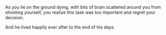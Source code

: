 As you lie on the ground dying, with bits of brain scattered around you from shooting yourself, you
realize this task was too important and regret your decision.

And he lived happily ever after to the end of his days.
